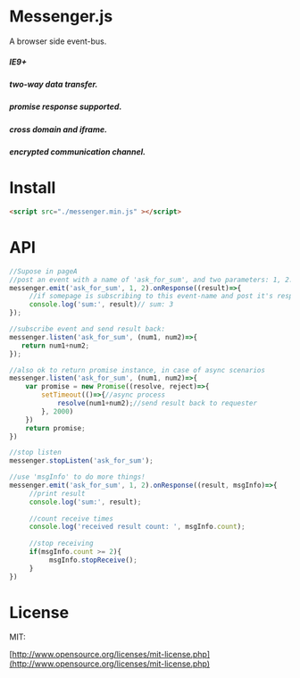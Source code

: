 # Messenger.js

A browser side event-bus.

##### IE9+
##### two-way data transfer.
##### promise response supported.
##### cross domain and iframe.
##### encrypted communication channel.

# Install

```html
<script src="./messenger.min.js" ></script>
```

# API

```javascript
//Supose in pageA
//post an event with a name of 'ask_for_sum', and two parameters: 1, 2.
messenger.emit('ask_for_sum', 1, 2).onResponse((result)=>{
     //if somepage is subscribing to this event-name and post it's response back, then it should be received at here:
     console.log('sum:', result)// sum: 3
});
```

```javascript
//subscribe event and send result back:
messenger.listen('ask_for_sum', (num1, num2)=>{
   return num1+num2;
});

//also ok to return promise instance, in case of async scenarios
messenger.listen('ask_for_sum', (num1, num2)=>{
    var promise = new Promise((resolve, reject)=>{
        setTimeout(()=>{//async process
            resolve(num1+num2);//send result back to requester
        }, 2000)
    })
    return promise;
})

```

```javascript
//stop listen
messenger.stopListen('ask_for_sum');

//use 'msgInfo' to do more things!
messenger.emit('ask_for_sum', 1, 2).onResponse((result, msgInfo)=>{    
     //print result     
     console.log('sum:', result);
     
     //count receive times
     console.log('received result count: ', msgInfo.count);  
     
     //stop receiving
     if(msgInfo.count >= 2){
          msgInfo.stopReceive();
     }
})

```

# License

MIT: 

[http://www.opensource.org/licenses/mit-license.php](http://www.opensource.org/licenses/mit-license.php)

